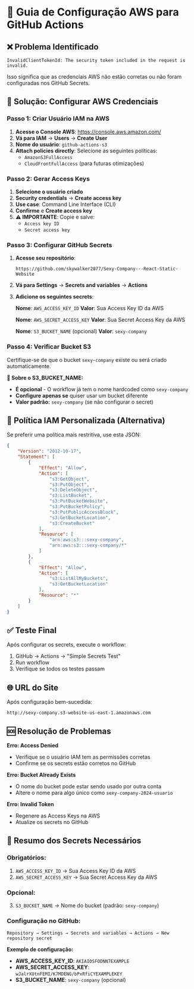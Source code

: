# 🔧 Guia de Configuração AWS para GitHub Actions

## ❌ Problema Identificado
```
InvalidClientTokenId: The security token included in the request is invalid.
```

Isso significa que as credenciais AWS não estão corretas ou não foram configuradas nos GitHub Secrets.

## 🚀 Solução: Configurar AWS Credenciais

### Passo 1: Criar Usuário IAM na AWS

1. **Acesse o Console AWS**: https://console.aws.amazon.com/
2. **Vá para IAM** → **Users** → **Create User**
3. **Nome do usuário**: `github-actions-s3`
4. **Attach policies directly**: Selecione as seguintes políticas:
   - `AmazonS3FullAccess`
   - `CloudFrontFullAccess` (para futuras otimizações)

### Passo 2: Gerar Access Keys

1. **Selecione o usuário criado**
2. **Security credentials** → **Create access key**
3. **Use case**: Command Line Interface (CLI)
4. **Confirme** e **Create access key**
5. **⚠️ IMPORTANTE**: Copie e salve:
   - `Access key ID`
   - `Secret access key`

### Passo 3: Configurar GitHub Secrets

1. **Acesse seu repositório**: 
   ```
   https://github.com/skywalker2077/Sexy-Company---React-Static-Website
   ```

2. **Vá para Settings** → **Secrets and variables** → **Actions**

3. **Adicione os seguintes secrets**:

   **Nome**: `AWS_ACCESS_KEY_ID`
   **Valor**: Sua Access Key ID da AWS
   
   **Nome**: `AWS_SECRET_ACCESS_KEY`
   **Valor**: Sua Secret Access Key da AWS
   
   **Nome**: `S3_BUCKET_NAME` (opcional)
   **Valor**: `sexy-company`

### Passo 4: Verificar Bucket S3

Certifique-se de que o bucket `sexy-company` existe ou será criado automaticamente.

**🔧 Sobre o S3_BUCKET_NAME:**
- **É opcional** - O workflow já tem o nome hardcoded como `sexy-company`
- **Configure apenas se** quiser usar um bucket diferente
- **Valor padrão:** `sexy-company` (se não configurar o secret)

## 🔐 Política IAM Personalizada (Alternativa)

Se preferir uma política mais restritiva, use esta JSON:

```json
{
    "Version": "2012-10-17",
    "Statement": [
        {
            "Effect": "Allow",
            "Action": [
                "s3:GetObject",
                "s3:PutObject",
                "s3:DeleteObject",
                "s3:ListBucket",
                "s3:PutBucketWebsite",
                "s3:PutBucketPolicy",
                "s3:PutPublicAccessBlock",
                "s3:GetBucketLocation",
                "s3:CreateBucket"
            ],
            "Resource": [
                "arn:aws:s3:::sexy-company",
                "arn:aws:s3:::sexy-company/*"
            ]
        },
        {
            "Effect": "Allow",
            "Action": [
                "s3:ListAllMyBuckets",
                "s3:GetBucketLocation"
            ],
            "Resource": "*"
        }
    ]
}
```

## ✅ Teste Final

Após configurar os secrets, execute o workflow:
1. GitHub → Actions → "Simple Secrets Test"
2. Run workflow
3. Verifique se todos os testes passam

## 🌐 URL do Site
Após configuração bem-sucedida:
```
http://sexy-company.s3-website-us-east-1.amazonaws.com
```

## 🆘 Resolução de Problemas

**Erro: Access Denied**
- Verifique se o usuário IAM tem as permissões corretas
- Confirme se os secrets estão corretos no GitHub

**Erro: Bucket Already Exists**
- O nome do bucket pode estar sendo usado por outra conta
- Altere o nome para algo único como `sexy-company-2024-usuario`

**Erro: Invalid Token**
- Regenere as Access Keys na AWS
- Atualize os secrets no GitHub

## 🔑 Resumo dos Secrets Necessários

### **Obrigatórios:**
1. `AWS_ACCESS_KEY_ID` → Sua Access Key ID da AWS
2. `AWS_SECRET_ACCESS_KEY` → Sua Secret Access Key da AWS

### **Opcional:**
3. `S3_BUCKET_NAME` → Nome do bucket (padrão: `sexy-company`)

### **Configuração no GitHub:**
```
Repository → Settings → Secrets and variables → Actions → New repository secret
```

**Exemplo de configuração:**
- **AWS_ACCESS_KEY_ID**: `AKIAIOSFODNN7EXAMPLE` 
- **AWS_SECRET_ACCESS_KEY**: `wJalrXUtnFEMI/K7MDENG/bPxRfiCYEXAMPLEKEY`
- **S3_BUCKET_NAME**: `sexy-company` (opcional)